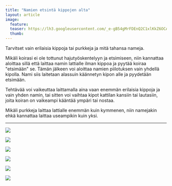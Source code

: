 ```yaml
---
title: "Namien etsintä kippojen alta"
layout: article
image:
  feature:
  teaser: https://lh3.googleusercontent.com/_e-gB54gMrFDEnQ2C1xlKkZ6OCA660pnM3EFUKOir3U=w245
  thumb:
---
```


Tarvitset vain erilaisia kippoja tai purkkeja ja mitä tahansa nameja.

Mikäli koirasi ei ole tottunut hajutyöskentelyyn ja etsimiseen, niin kannattaa aloittaa sillä että laittaa namin lattialle ilman kippoa ja pyytää koiraa "etsimään" se. Tämän jälkeen voi aloittaa namien piilotuksen vain yhdellä kipolla. Nami siis laitetaan alassuin käännetyn kipon alle ja pyydetään etsimään.

Tehtävää voi vaikeuttaa laittamalla aina vaan enemmän erilaisia kippoja ja vain yhden namin, tai sitten voi vaihtaa kipot kattilan kansiin tai lautasiin, joita koiran on vaikeampi kääntää ympäri tai nostaa.

Mikäli purkkeja laittaa lattialle enemmän kuin kymmenen, niin namejakin ehkä kannattaa laittaa useampikin kuin yksi.

---

[![](https://lh3.googleusercontent.com/ke-f2cvLPNfsHJOfUP1z32LCWFibyB2uuZWEdsIvX9s=w800)](https://lh3.googleusercontent.com/ke-f2cvLPNfsHJOfUP1z32LCWFibyB2uuZWEdsIvX9s=s0)

[![](https://lh3.googleusercontent.com/FY4qHYCusHlhsZNEISNwhPTV9nhtsEdPTtS4on2WAT4=w800)](https://lh3.googleusercontent.com/FY4qHYCusHlhsZNEISNwhPTV9nhtsEdPTtS4on2WAT4=s0)

[![](https://lh3.googleusercontent.com/4IPG3Y0AHVGAKxbYUItYdv1FgVn4QmFmheOErm8oCf4=w800)](https://lh3.googleusercontent.com/4IPG3Y0AHVGAKxbYUItYdv1FgVn4QmFmheOErm8oCf4=s0)

[![](https://lh3.googleusercontent.com/1r_72jm1aAKUj1BXDIrqX837alPADMgP2sU0UwkW3G8=w800)](https://lh3.googleusercontent.com/1r_72jm1aAKUj1BXDIrqX837alPADMgP2sU0UwkW3G8=s0)

[![](https://lh3.googleusercontent.com/mzcIzcS_bXWRC8QIUGDGUG8-KdwYO382FpdTF3rLUjg=w800)](https://lh3.googleusercontent.com/mzcIzcS_bXWRC8QIUGDGUG8-KdwYO382FpdTF3rLUjg=s0)

[![](https://lh3.googleusercontent.com/ef3CghXShP4B31AugEu_MQW3BxufmH5yoKs9UVS_owA=w800)](https://lh3.googleusercontent.com/ef3CghXShP4B31AugEu_MQW3BxufmH5yoKs9UVS_owA=s0)
